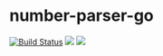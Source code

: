 # number-parser-go

[![Build Status](https://dev.azure.com/loopup/Cloud-Telephony/_apis/build/status%2Floopup.number-parser-go?branchName=main)](https://dev.azure.com/loopup/Cloud-Telephony/_build/latest?definitionId=300&branchName=main)
![](https://img.shields.io/github/v/tag/loopup/number-parser-go)
![](https://img.shields.io/azure-devops/tests/loopup/number-parser-go/300)
